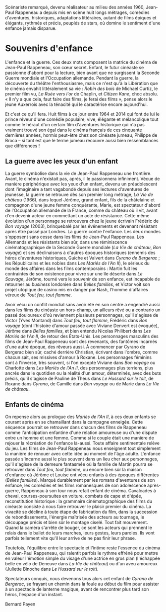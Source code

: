 Scénariste remarqué, devenu réalisateur au milieu des années 1960, Jean-Paul Rappeneau a depuis mis en scène huit longs métrages, comédies d'aventures, historiques, adaptations littéraires, autant de films épiques et élégants, rythmés et précis, peuplés de stars, où domine le sentiment d'une enfance jamais disparue.

# Souvenirs d'enfance

L'enfance et la guerre. Ces deux mots composent la matrice du cinéma de Jean-Paul Rappeneau, son cœur secret. Enfant, le futur cinéaste se passionne d'abord pour la lecture, bien avant que ne surgissent la Seconde Guerre mondiale et l'Occupation allemande. Pendant la guerre, la découverte du théâtre l'enthousiasme, mais ce n'est qu'à la Libération que le cinéma envahit littéralement sa vie&nbsp;: *Robin des bois* de Michael Curtiz, le premier film vu, *La Ruée vers l'or* de Chaplin, et *Citizen Kane*, choc absolu. «&nbsp;Il n'y a que cela, faut faire des films, je ferai des films&nbsp;», pense alors le jeune Auxerrois avec la ténacité qui le caractérise encore aujourd'hui.

Et c'est ce qu'il fera. Huit films à ce jour entre 1964 et 2014 qui font de lui le prince rêveur d'une comédie populaire, vive, élégante et mélancolique tout comme le héraut d'un certain film d'aventures historique qui n'a pas vraiment trouvé son égal dans le cinéma français de ces cinquante dernières années, hormis peut-être chez son cinéaste jumeau, Philippe de Broca&nbsp;–&nbsp;si tant est que le terme jumeau recouvre aussi bien ressemblances que différences&nbsp;!

## La guerre avec les yeux d'un enfant

La guerre symbolise dans la vie de Jean-Paul Rappeneau une frontière. Avant, le cinéma n'existait pas, après, il le passionnera infiniment. Vécue de manière périphérique avec les yeux d'un enfant, devenu un préadolescent dont l'imaginaire a tant vagabondé depuis ses lectures d'aventures de jeunesse, la guerre se retrouve dès son premier long métrage, *La Vie de château* (1966), dans lequel Jérôme, grand enfant, fils de la châtelaine et compagnon d'une jeune femme conquérante, Marie, est spectateur d'abord de l'Occupation allemande de la France, comme du château où il vit, avant d'en devenir acteur en commettant un acte de résistance. Cette même évolution d'un personnage se retrouvera chez le jeune écrivain Frédéric de *Bon voyage* (2003), brinquebalé par les événements et devenant résistant après être passé par Londres. La guerre contre l'enfance. Les deux mondes s'opposent sans cesse dans les films de Jean-Paul Rappeneau. Les Allemands et les résistants bien sûr, dans une réminiscence cinématographique de la Seconde Guerre mondiale (*La Vie de château*, *Bon voyage*) et ses déclinaisons à d'autres époques historiques (ennemis des héros d'aventures historiques, Guiche et Valvert dans *Cyrano de Bergerac*&nbsp;; les Républicains et les nobles dans *Les Mariés de l'An II*), le sérieux du monde des affaires dans les films contemporains&nbsp;: Martin fuit les contraintes de son existence pour vivre sur une île déserte dans *Le Sauvage*, Jérôme, tourné vers le souvenir de son enfance, est incapable de retourner au *business* londonien dans *Belles familles*, et Victor voit son projet utopique de casino mis en danger par Nash, l'homme d'affaires véreux de *Tout feu, tout flamme*.

Avoir vécu un conflit mondial sans avoir été en son centre a engendré aussi dans les films du cinéaste un hors-champ, un ailleurs rêvé ou a contrario un passé douloureux d'où reviennent plusieurs personnages, qu'il s'agisse de Victor (Yves Montand) dans *Tout feu, tout flamme*, Frédéric dans *Bon voyage* (dont l'histoire d'amour passée avec Viviane Denvert est évoquée), Jérôme dans *Belles familles*, et bien entendu Nicolas Philibert dans *Les Mariés de l'An II*, de retour des États-Unis. Les personnages masculins des films de Jean-Paul Rappeneau sont des revenants, des fantômes incarnés d'une autre époque, des rêveurs aussi. À commencer par Cyrano de Bergerac bien sûr, caché derrière Christian, écrivant dans l'ombre, comme chacun sait, ses missives d'amour à Roxane. Les personnages féminins sont à l'inverse, très souvent, si l'on excepte Viviane dans *Bon voyage* ou Charlotte dans *Les Mariés de l'An II*, des personnages plus terriens, plus ancrés dans le quotidien ou la réalité d'un amour, déterminés, avec des buts précis, qu'il s'agisse de Pauline de Theus dans *Le Hussard sur le toit*, de Roxane dans *Cyrano*, de Camille dans *Bon voyage* ou de Marie dans *La Vie de château*.

## Enfants de cinéma

On repense alors au prologue des *Mariés de l'An II*, à ces deux enfants se courant après en se chamaillant dans la campagne enneigée. Cette séquence pourrait se retrouver dans chacun des films de Rappeneau comme l'anticipation enfantine d'une relation amoureuse ou d'une dispute entre un homme et une femme. Comme si le couple était une manière de rejouer la récréation de l'enfance là-aussi. Toute affaire sentimentale relève du jeu. Les films de Jean-Paul Rappeneau nous enseignent tout simplement la manière de renouer avec cette idée au moment de l'âge adulte. L'enfance passée s'incarne aussi le plus souvent dans un lieu cher aux personnages, qu'il s'agisse de la demeure fantasmée où la famille de Martin pourra se retrouver dans *Tout feu, tout flamme*, ou encore bien sûr la maison d'enfance où Jérôme et Louise ont vécu enfants à des époques différentes (*Belles familles*). Marqué durablement par les romans d'aventures de son enfance, les comédies et les films romanesques de son adolescence après-guerre, Rappeneau à son tour nous refait enfant de cinéma. Cavalcades à cheval, courses-poursuites en voiture, combats de cape et d'épée, reconstitution historique&nbsp;: la grammaire cinématographique des films du cinéaste consiste à nous faire retrouver le plaisir premier du cinéma. La vivacité se décline à toute étape de fabrication du film, dans la succession de rebondissements, l'énergie maîtrisée des acteurs au tournage, le découpage précis et bien sûr le montage ciselé. Tout fait mouvement. Quand la caméra s'arrête de bouger, ce sont les acteurs qui prennent le relais dans le ballet de leurs marches, leurs gestes, leurs paroles. Ils vont parfois tellement vite qu'il leur arrive de ne pas finir leur phrase.

Toutefois, l'équilibre entre le spectacle et l'intime reste l'essence du cinéma de Jean-Paul Rappeneau, qui ralentit parfois le rythme effréné pour mettre en valeur l'émotion simple du visage d'une actrice en gros plan (l'échappée belle en vélo de Deneuve dans *La Vie de château*) ou d'un aveu amoureux (Juliette Binoche dans *Le Hussard sur le toit*).

Spectateurs conquis, nous devenons tous alors cet enfant de *Cyrano de Bergerac*, se frayant un chemin dans la foule au début du film pour assister à un spectacle de lanterne magique, avant de rencontrer plus tard son héros, l'espace d'un instant.

Bernard Payen